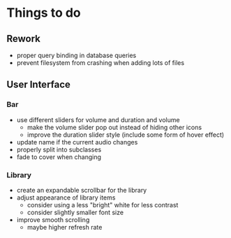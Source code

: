 # Things to do

## Rework
- proper query binding in database queries
- prevent filesystem from crashing when adding lots of files

## User Interface
### Bar
- use different sliders for volume and duration and volume
  - make the volume slider pop out instead of hiding other icons
  - improve the duration slider style (include some form of hover effect)
- update name if the current audio changes
- properly split into subclasses
- fade to cover when changing

### Library
- create an expandable scrollbar for the library
- adjust appearance of library items
  - consider using a less "bright" white for less contrast
  - consider slightly smaller font size
- improve smooth scrolling
  - maybe higher refresh rate